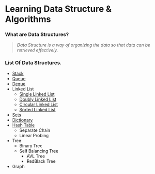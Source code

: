 # Learning  Data Structure & Algorithms

### What are Data Structures?

> _Data Structure is a way of organizing the data so that data can be retrieved effectively._

### List Of Data Structures.

* [Stack](stack.md)
* [Queue](queue.md)
* [Deque](deque.md)
* Linked List
  * [Single Linked List](linked-list/singlelinkedlist.md)
  * [Doubly Linked List](linked-list/doublylinkedlist.md)
  * [Circular Linked List](linked-list/circularlinkedlist.md)
  * [Sorted Linked List](linked-list/sortedlistedlist.md)
* [Sets](set.md)
* [Dictionary](dictionary.md)
* [Hash Table](hashtable/README.md)
  * Separate Chain
  * Linear Probing
* Tree
  * Binary Tree
  * Self Balancing Tree
    * AVL Tree
    * RedBlack Tree
* Graph

